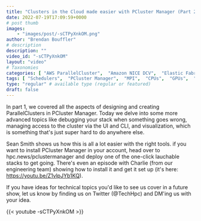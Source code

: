 ```yaml
---
title: "Clusters in the Cloud made easier with PCluster Manager (Part 2)"
date: 2022-07-19T17:09:59+0000
# post thumb
images:
    - "images/post/-sCTPyXnkOM.png"
author: "Brendan Bouffler"
# description
description: ""
video_id: "-sCTPyXnkOM"
layout: "video"
# Taxonomies
categories: [ "AWS ParallelCluster",  "Amazon NICE DCV",  "Elastic Fabric Adapter",  "Life Sciences", ]
tags: [ "Schedulers",  "PCluster Manager",  "MPI",  "CPUs",  "GPUs",  "Storage",  "EC2",  "elastic fabric adapter",  "High Performance Computing",  "Lustre",  "autoscaling",  "technical computing",  "EFA",  "HPC",  "tightly-coupled",  "elastic",  "infiniband",  "DCV",  "cloud computing",  "vizualization",  "virtualization",  "ParallelCluster",  "bioinformatics",  "scientific computing",  "techshorts", ]
type: "regular" # available type (regular or featured)
draft: false
---
```


In part 1, we covered all the aspects of designing and creating ParallelClusters in PCluster Manager. Today we delve into some more advanced topics like debugging your stack when something goes wrong, managing access to the cluster via the UI and CLI, and visualization, which is something that's just super hard to do anywhere else.

Sean Smith shows us how this is all a lot easier with the right tools. if you want to install PCluster Manager in your account, head over to hpc.news/pclustermanager and deploy one of the one-click lauchable stacks to get going. There's even an episode with Charlie (from our engineering team) showing how to install it and get it set up (it's here: https://youtu.be/Z1vlpJYb1KQ).

If you have ideas for technical topics you'd like to see us cover in a future show, let us know by finding us on Twitter (@TechHpc) and DM'ing us with your idea.

{{< youtube -sCTPyXnkOM >}}